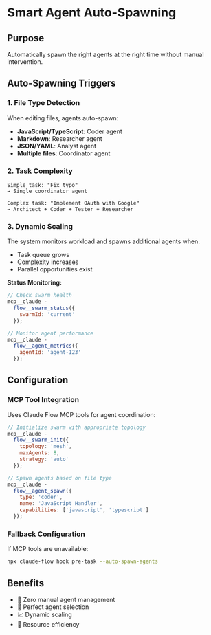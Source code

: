 # Smart Agent Auto-Spawning

## Purpose

Automatically spawn the right agents at the right time without manual
intervention.

## Auto-Spawning Triggers

### 1. File Type Detection

When editing files, agents auto-spawn:

- **JavaScript/TypeScript**: Coder agent
- **Markdown**: Researcher agent
- **JSON/YAML**: Analyst agent
- **Multiple files**: Coordinator agent

### 2. Task Complexity

```
Simple task: "Fix typo"
→ Single coordinator agent

Complex task: "Implement OAuth with Google"
→ Architect + Coder + Tester + Researcher
```

### 3. Dynamic Scaling

The system monitors workload and spawns additional agents when:

- Task queue grows
- Complexity increases
- Parallel opportunities exist

**Status Monitoring:**

```javascript
// Check swarm health
mcp__claude -
  flow__swarm_status({
    swarmId: 'current'
  });

// Monitor agent performance
mcp__claude -
  flow__agent_metrics({
    agentId: 'agent-123'
  });
```

## Configuration

### MCP Tool Integration

Uses Claude Flow MCP tools for agent coordination:

```javascript
// Initialize swarm with appropriate topology
mcp__claude -
  flow__swarm_init({
    topology: 'mesh',
    maxAgents: 8,
    strategy: 'auto'
  });

// Spawn agents based on file type
mcp__claude -
  flow__agent_spawn({
    type: 'coder',
    name: 'JavaScript Handler',
    capabilities: ['javascript', 'typescript']
  });
```

### Fallback Configuration

If MCP tools are unavailable:

```bash
npx claude-flow hook pre-task --auto-spawn-agents
```

## Benefits

- 🤖 Zero manual agent management
- 🎯 Perfect agent selection
- 📈 Dynamic scaling
- 💾 Resource efficiency
